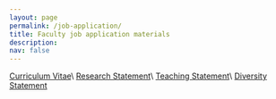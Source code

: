 ```yaml
---
layout: page
permalink: /job-application/
title: Faculty job application materials
description:  
nav: false
---
```


<a href="https://cmu.box.com/s/r9mpjrucrd27zrgptu7sh56m9z289vba" target="_blank">Curriculum Vitae</a>\\
<a href="https://cmu.box.com/s/34373ze8qftsvg88l3hz9av04zjkpg29" target="_blank">Research Statement</a>\\
<a href="https://cmu.box.com/s/70ozwdx9dtiyojwjsnkc9ubadg7azpbm" target="_blank">Teaching Statement</a>\\
<a href="https://cmu.box.com/s/ksek1rnpojpep6kjbng9h1juhlayb897" target="_blank">Diversity Statement</a>

